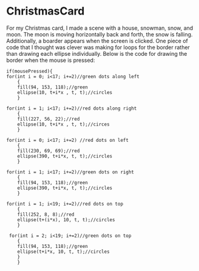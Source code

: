 # ChristmasCard

For my Christmas card, I made a scene with a house, snowman, snow, and moon. The moon is moving horizontally back and forth, the snow is falling. Additionally, a boarder appears when the screen is clicked. One piece of code that I thought was clever was making for loops for the border rather than drawing each ellipse individually. Below is the code for drawing the border when the mouse is pressed:

    if(mousePressed){
    for(int i = 0; i<17; i+=2)//green dots along left
        {
        fill(94, 153, 118);//green
        ellipse(10, t+i*x , t, t);//circles
        }
    
    for(int i = 1; i<17; i+=2)//red dots along right
        {
        fill(227, 56, 22);//red
        ellipse(10, t+i*x , t, t);//circes
        }

    for(int i = 0; i<17; i+=2) //red dots on left
        {
        fill(230, 69, 69);//red
        ellipse(390, t+i*x, t, t);//circles
        }

    for(int i = 1; i<17; i+=2)//green dots on right
        {
        fill(94, 153, 118);//green
        ellipse(390, t+i*x, t, t);//circles
        }

    for(int i = 1; i<19; i+=2)//red dots on top
        {
        fill(252, 8, 8);//red
        ellipse(t+(i*x), 10, t, t);//circles
        }

     for(int i = 2; i<19; i+=2)//green dots on top
        {
        fill(94, 153, 118);//green
        ellipse(t+i*x, 10, t, t);//circles
        }
        }







